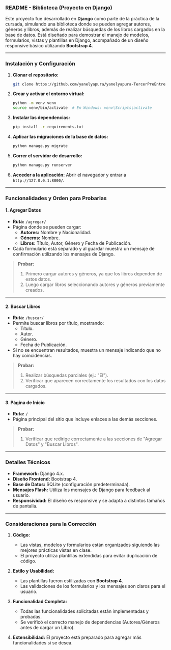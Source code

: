 ### README - Biblioteca (Proyecto en Django)

Este proyecto fue desarrollado en **Django** como parte de la práctica de la cursada, simulando una biblioteca donde se pueden agregar autores, géneros y libros, además de realizar búsquedas de los libros cargados en la base de datos. Está diseñado para demostrar el manejo de modelos, formularios, vistas y plantillas en Django, acompañado de un diseño responsive básico utilizando **Bootstrap 4**.

---

### Instalación y Configuración

1. **Clonar el repositorio:**
   ```bash
   git clone https://github.com/yanelyapura/yanelyapura-TercerPreEntrega .
   ```

2. **Crear y activar el entorno virtual:**
   ```bash
   python -m venv venv
   source venv/bin/activate  # En Windows: venv\Scripts\activate
   ```

3. **Instalar las dependencias:**
   ```bash
   pip install -r requirements.txt
   ```

4. **Aplicar las migraciones de la base de datos:**
   ```bash
   python manage.py migrate
   ```

5. **Correr el servidor de desarrollo:**
   ```bash
   python manage.py runserver
   ```

6. **Acceder a la aplicación:** Abrir el navegador y entrar a `http://127.0.0.1:8000/`.

---

### Funcionalidades y Orden para Probarlas

#### **1. Agregar Datos**
- **Ruta:** `/agregar/`
- Página donde se pueden cargar:
  - **Autores:** Nombre y Nacionalidad.
  - **Géneros:** Nombre.
  - **Libros:** Título, Autor, Género y Fecha de Publicación.
- Cada formulario está separado y al guardar muestra un mensaje de confirmación utilizando los mensajes de Django.

> **Probar:** 
> 1. Primero cargar autores y géneros, ya que los libros dependen de estos datos.
> 2. Luego cargar libros seleccionando autores y géneros previamente creados.

---

#### **2. Buscar Libros**
- **Ruta:** `/buscar/`
- Permite buscar libros por título, mostrando:
  - Título.
  - Autor.
  - Género.
  - Fecha de Publicación.
- Si no se encuentran resultados, muestra un mensaje indicando que no hay coincidencias.

> **Probar:** 
> 1. Realizar búsquedas parciales (ej.: "El").
> 2. Verificar que aparecen correctamente los resultados con los datos cargados.

---

#### **3. Página de Inicio**
- **Ruta:** `/`
- Página principal del sitio que incluye enlaces a las demás secciones.

> **Probar:**
> 1. Verificar que redirige correctamente a las secciones de "Agregar Datos" y "Buscar Libros".

---

### Detalles Técnicos

- **Framework:** Django 4.x.
- **Diseño Frontend:** Bootstrap 4.
- **Base de Datos:** SQLite (configuración predeterminada).
- **Mensajes Flash:** Utiliza los mensajes de Django para feedback al usuario.
- **Responsividad:** El diseño es responsive y se adapta a distintos tamaños de pantalla.

---

### Consideraciones para la Corrección

1. **Código:** 
   - Las vistas, modelos y formularios están organizados siguiendo las mejores prácticas vistas en clase.
   - El proyecto utiliza plantillas extendidas para evitar duplicación de código.

2. **Estilo y Usabilidad:**
   - Las plantillas fueron estilizadas con **Bootstrap 4**.
   - Las validaciones de los formularios y los mensajes son claros para el usuario.

3. **Funcionalidad Completa:**
   - Todas las funcionalidades solicitadas están implementadas y probadas.
   - Se verificó el correcto manejo de dependencias (Autores/Géneros antes de cargar un Libro).

4. **Extensibilidad:** El proyecto está preparado para agregar más funcionalidades si se desea.
